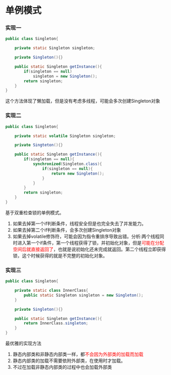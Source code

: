 # 单例模式

### 实现一

```java
public class Singleton{

    private static Singleton singleton;

    private Singleton(){}

    public static Singleton getInstance(){
        if(singleton == null)
            singleton = new Singleton();
        return singleton;
    }
}
```
这个方法体现了懒加载，但是没有考虑多线程，可能会多次创建Singleton对象

### 实现二

```java
public class Singleton{

    private static volatile Singleton singleton;

    private Singteton(){}

    public static Singleton getInstance(){
        if(singleton == null){
            synchronized(Singleton.class){
                if(singleton == null){
                    return new Singleton();
                }
            }
        }
        return singleton;
    }
}
```
基于双重检查锁的单例模式。
1. 如果去掉第一个if判断条件，线程安全但是也完全失去了并发能力。
2. 如果去掉第二个if判断条件，会多次创建Singleton对象
3. 如果去掉volatile修饰符，可能会因为指令重排序导致出错。分析:两个线程同时进入第一个if条件，第一个线程获得了锁，并初始化对象，但是<font color="red">可能在分配空间后就直接返回了</font>，也就是说初始化还未完成就返回。第二个线程立即获得锁，这个时候获得的就是不完整的初始化对象。

### 实现三
```java
public class Singleton{

    private static class InnerClass{
        public static Singleton singleton = new Singleton();
    }

    private Singleton(){}

    public static Singleton getInstance(){
        return InnerClass.singleton;
    }
}
```
最优雅的实现方法
1. 静态内部类和非静态内部类一样，都<font color="red">不会因为外部类的加载而加载</font>
2. 静态内部类的加载不需要依附外部类，在使用时才加载。
3. 不过在加载非静态内部类的过程中也会加载外部类

